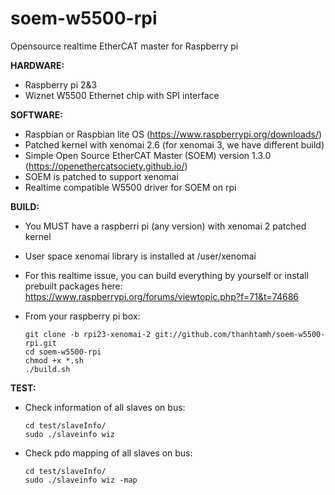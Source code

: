 # soem-w5500-rpi
Opensource realtime EtherCAT master for Raspberry pi 

**HARDWARE:**
+ Raspberry pi 2&3
+ Wiznet W5500 Ethernet chip with SPI interface

**SOFTWARE:**
+ Raspbian or Raspbian lite OS (https://www.raspberrypi.org/downloads/)
+ Patched kernel with xenomai 2.6 (for xenomai 3, we have different build) 
+ Simple Open Source EtherCAT Master (SOEM) version 1.3.0 (https://openethercatsociety.github.io/)
+ SOEM is patched to support xenomai
+ Realtime compatible W5500 driver for SOEM on rpi 

**BUILD:**
* You MUST have a raspberri pi (any version) with xenomai 2 patched kernel
* User space xenomai library is installed at /user/xenomai
* For this realtime issue, you can build everything by yourself or install prebuilt packages here: https://www.raspberrypi.org/forums/viewtopic.php?f=71&t=74686
* From your raspberry pi box:

      git clone -b rpi23-xenomai-2 git://github.com/thanhtamh/soem-w5500-rpi.git
      cd soem-w5500-rpi
      chmod +x *.sh
      ./build.sh
	  
**TEST:**
* Check information of all slaves on bus:

      cd test/slaveInfo/
      sudo ./slaveinfo wiz
	
* Check pdo mapping of all slaves on bus:

      cd test/slaveInfo/
      sudo ./slaveinfo wiz -map
	
